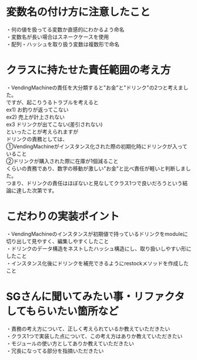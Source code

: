 # 変数名の付け方に注意したこと
・何の値を扱ってる変数か直感的にわかるよう命名  
・変数名が長い場合はスネークケースを使用  
・配列・ハッシュを取り扱う変数は複数形で命名  

# クラスに持たせた責任範囲の考え方
・VendingMachineの責任を大分類すると"お金"と"ドリンク"の2つと考えました。  
ですが、起こりうるトラブルを考えると  
ex1) お釣りが返ってこない  
ex2)  売上が計上されない  
ex3 ドリンクが出てこない(差引されない)  
といったことが考えられますが  
ドリンクの責務としては、  
①VendingMachineがインスタンス化された際の初期化時にドリンクが入っていること  
②ドリンクが購入された際に在庫が1個減ること  
くらいの責務であり、数字の移動が激しい"お金"と比べ責任が軽いと判断しました。  
つまり、ドリンクの責任はほぼないと見なしてクラス1つで良いだろうという結論に達した次第です。  

# こだわりの実装ポイント
・VendingMachineのインスタンスが初期値で持っているドリンクをmoduleに切り出して見やすく、編集しやすくしたこと  
・ドリンクのデータ構造をネストしたハッシュ構造にし、取り扱いしやすい形にしたこと  
・インスタンス化後にドリンクを補充できるようにrestockメソッドを作成したこと  

# SGさんに聞いてみたい事・リファクタしてもらいたい箇所など
・責務の考え方について、正しく考えられているか教えていただきたい  
・クラス1つで実装した点について、この考え方はありか教えていただきたい  
・モジュールの使い方としてありか教えていただきたい  
・冗長になってる部分を指摘いただきたい  